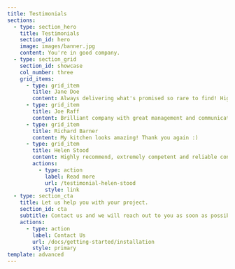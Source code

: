```yaml
---
title: Testimonials
sections:
  - type: section_hero
    title: Testimonials
    section_id: hero
    image: images/banner.jpg
    content: You're in good company.
  - type: section_grid
    section_id: showcase
    col_number: three
    grid_items:
      - type: grid_item
        title: Jane Doe
        content: Always delivering what's promised so rare to find! Highly recommended.
      - type: grid_item
        title: Joe Raff
        content: Brilliant company with great management and communication channels, created a pleasant experience working with them. All questions I had about my kitchen answered in timely manner, upon request introduced current step and always informed about any changes in decided time frame for my kitchen. Highly recommend!
      - type: grid_item
        title: Richard Barner
        content: My kitchen looks amazing! Thank you again :)
      - type: grid_item
        title: Helen Stood
        content: Highly recommend, extremely competent and reliable construction professionals.
        actions:
          - type: action
            label: Read more
            url: /testimonial-helen-stood
            style: link
  - type: section_cta
    title: Let us help you with your project.
    section_id: cta
    subtitle: Contact us and we will reach out to you as soon as possible.
    actions:
      - type: action
        label: Contact Us
        url: /docs/getting-started/installation
        style: primary
template: advanced
---
```

